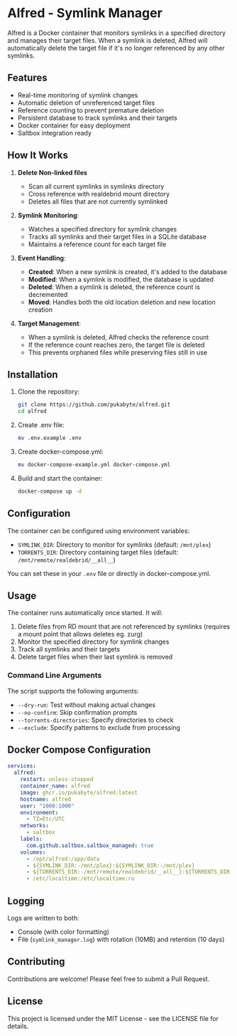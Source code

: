 # Alfred - Symlink Manager

Alfred is a Docker container that monitors symlinks in a specified directory and manages their target files. When a symlink is deleted, Alfred will automatically delete the target file if it's no longer referenced by any other symlinks.

## Features

- Real-time monitoring of symlink changes
- Automatic deletion of unreferenced target files
- Reference counting to prevent premature deletion
- Persistent database to track symlinks and their targets
- Docker container for easy deployment
- Saltbox integration ready

## How It Works

1. **Delete Non-linked files**
   - Scan all current symlinks in symlinks directory
   - Cross reference with realdebrid mount directory
   - Deletes all files that are not currently symlinked 

2. **Symlink Monitoring**:
   - Watches a specified directory for symlink changes
   - Tracks all symlinks and their target files in a SQLite database
   - Maintains a reference count for each target file

3. **Event Handling**:
   - **Created**: When a new symlink is created, it's added to the database
   - **Modified**: When a symlink is modified, the database is updated
   - **Deleted**: When a symlink is deleted, the reference count is decremented
   - **Moved**: Handles both the old location deletion and new location creation

4. **Target Management**:
   - When a symlink is deleted, Alfred checks the reference count
   - If the reference count reaches zero, the target file is deleted
   - This prevents orphaned files while preserving files still in use

## Installation

1. Clone the repository:
   ```bash
   git clone https://github.com/pukabyte/alfred.git
   cd alfred
   ```
2. Create .env file:
   ```bash
   mv .env.example .env
   ```

3. Create docker-compose.yml:   
   ```bash
   mv docker-compose-example.yml docker-compose.yml
   ```

4. Build and start the container:
   ```bash
   docker-compose up -d
   ```

## Configuration

The container can be configured using environment variables:

- `SYMLINK_DIR`: Directory to monitor for symlinks (default: `/mnt/plex`)
- `TORRENTS_DIR`: Directory containing target files (default: `/mnt/remote/realdebrid/__all__`)

You can set these in your `.env` file or directly in docker-compose.yml.

## Usage

The container runs automatically once started. It will:
1. Delete files from RD mount that are not referenced by symlinks (requires a mount point that allows deletes eg. zurg)
2. Monitor the specified directory for symlink changes
3. Track all symlinks and their targets
4. Delete target files when their last symlink is removed

### Command Line Arguments

The script supports the following arguments:
- `--dry-run`: Test without making actual changes
- `--no-confirm`: Skip confirmation prompts
- `--torrents-directories`: Specify directories to check
- `--exclude`: Specify patterns to exclude from processing

## Docker Compose Configuration

```yaml
services:
  alfred:
    restart: unless-stopped
    container_name: alfred
    image: ghcr.io/pukabyte/alfred:latest
    hostname: alfred
    user: "1000:1000"
    environment:
      - TZ=Etc/UTC
    networks:
      - saltbox
    labels:
      com.github.saltbox.saltbox_managed: true
    volumes:
      - /opt/alfred:/app/data
      - ${SYMLINK_DIR:-/mnt/plex}:${SYMLINK_DIR:-/mnt/plex}
      - ${TORRENTS_DIR:-/mnt/remote/realdebrid/__all__}:${TORRENTS_DIR:-/mnt/remote/realddebrid/__all__}
      - /etc/localtime:/etc/localtime:ro
```

## Logging

Logs are written to both:
- Console (with color formatting)
- File (`symlink_manager.log`) with rotation (10MB) and retention (10 days)

## Contributing

Contributions are welcome! Please feel free to submit a Pull Request.

## License

This project is licensed under the MIT License - see the LICENSE file for details. 